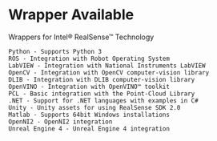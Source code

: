 # Wrapper Available 

Wrappers for Intel® RealSense™ Technology

    Python - Supports Python 3
    ROS - Integration with Robot Operating System
    LabVIEW - Integration with National Instruments LabVIEW
    OpenCV - Integration with OpenCV computer-vision library
    DLIB - Integration with DLIB computer-vision library
    OpenVINO - Integration with OpenVINO™ toolkit
    PCL - Basic integration with the Point-Cloud Library
    .NET - Support for .NET languages with examples in C#
    Unity - Unity assets for using RealSense SDK 2.0
    Matlab - Supports 64bit Windows installations
    OpenNI2 - OpenNI2 integration
    Unreal Engine 4 - Unreal Engine 4 integration
